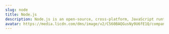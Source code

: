 ```yaml
---
slug: node
title: Node.js
description: Node.js is an open-source, cross-platform, JavaScript runtime environment that executes JavaScript code outside a web browser.
avatar: https://media.licdn.com/dms/image/v2/C560BAQGusNy9U6fE1Q/company-logo_200_200/company-logo_200_200/0/1649272081827?e=1733356800&v=beta&t=KAuBXjexHa3puVkptJ9ROcPXd0TKzfzgSVIw-jgl7oU
---
```

